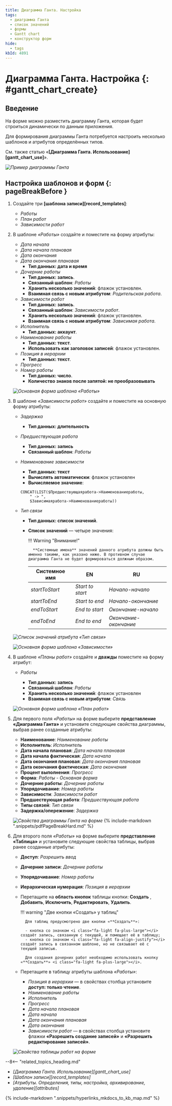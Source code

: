 ```yaml
---
title: Диаграмма Ганта. Настройка
tags:
  - диаграмма Ганта
  - список значений
  - формы
  - Gantt chart
  - конструктор форм
hide:
  - tags
kbId: 4891
---
```


# Диаграмма Ганта. Настройка {: #gantt_chart_create}

## Введение

На форме можно разместить диаграмму Ганта, которая будет строиться динамически по данным приложения.

Для формирования диаграммы Ганта потребуется настроить несколько шаблонов и атрибутов определённых типов.

См. также статью «**[Диаграмма Ганта. Использование][gantt_chart_use]**».

_![Пример диаграммы Ганта](gantt_chart_example.png)_

## Настройка шаблонов и форм {: pageBreakBefore }

1. Создайте три **[шаблона записи][record_templates]**:

    - _Работы_
    - _План работ_
    - _Зависимости работ_

2. В шаблоне _«Работы»_ создайте и поместите на форму атрибуты:

    - _Дата начала_
    - _Дата начала плановая_
    - _Дата окончания_
    - _Дата окончания плановая_
        - **Тип данных: дата и время**
    - _Дочерние работы_
        - **Тип данных: запись**.
        - **Связанный шаблон**: _Работы_
        - **Хранить несколько значений**: флажок установлен.
        - **Взаимная связь с новым атрибутом**: _Родительская работа_.
    - _Зависимости работ_
        - **Тип данных: запись**.
        - **Связанный шаблон**: _Зависимости работ_.
        - **Хранить несколько значений**: флажок установлен.
        - **Взаимная связь с новым атрибутом**: _Зависимая работа_.
    - _Исполнитель_
        - **Тип данных: аккаунт**.
    - _Наименование работы_
        - **Тип данных: текст**.
        - **Использовать как заголовок записей**: флажок установлен.
    - _Позиция в иерархии_
        - **Тип данных: текст**.
    - _Прогресс_
    - _Номер работы_
        - **Тип данных: число**.
        - **Количество знаков после запятой: не преобразовывать**

    _![Основная форма шаблона «Работы»](img/creating_gantt_chart_work_template_form.png)_

3. В шаблоне _«Зависимости работ»_ создайте и поместите на основную форму атрибуты:

    - _Задержка_
         - **Тип данных: длительность**
    - _Предшествующая работа_
        - **Тип данных: запись**
        - **Связанный шаблон**: _Работы_
    - _Наименование зависимости_
        - **Тип данных: текст**
        - **Вычислять автоматически**: флажок установлен
        - **Вычисляемое значение**:

        ```mysql
        CONCAT(LIST($Предшествующаяработа->Наименованиеработы,
            " -> ",
            $Зависимаяработа->Наименованиеработы))
        ```

    - _Тип связи_
        - **Тип данных: список значений**.
        - **Список значений** — четыре значения:

            !!! Warning "Внимание!"

                **Системные имена** значений данного атрибута должны быть именно такими, как указано ниже. В противном случае диаграмма Ганта не будет формироваться должным образом.

            | Системное имя  | EN               | RU                    |
            | -------------- | ---------------- | --------------------- |
            | _startToStart_ | _Start to start_ | _Начало-начало_       |
            | _startToEnd_   | _Start to end_   | _Начало-окончание_    |
            | _endToStart_   | _End to start_   | _Окончание-начало_    |
            | _endToEnd_     | _End to end_     | _Окончание-окончание_ |

    _![Список значений атрибута «Тип связи»](img/creating_gantt_chart_link_type_value_list.png)_

    _![Основная форма шаблона «Зависимости»](img/creating_gantt_chart_work_dependency.png)_

4. В шаблоне _«Планы работ»_ создайте и **дважды** поместите на форму атрибут:

    - _Работы_

        - **Тип данных: запись**
        - **Связанный шаблон**: _Работы_
        - **Хранить несколько значений**: флажок установлен
        - **Взаимная связь с новым атрибутом**: _Связь_

    _![Основная форма шаблона «План работ»](img/creating_gantt_chart_work_plan_form.png)_

5. Для первого поля _«Работы»_ на форме выберите **представление «Диаграмма Ганта»** и установите следующие свойства диаграммы, выбрав ранее созданные атрибуты:

    - **Наименование**: _Наименование работы_
    - **Исполнитель**: _Исполнитель_
    - **Дата начала плановая**: _Дата начала плановая_
    - **Дата начала фактическая**: _Дата начала_
    - **Дата окончания плановая**: _Дата окончания плановая_
    - **Дата окончания фактическая**: _Дата окончания_
    - **Процент выполнения**: _Прогресс_
    - **Форма**: _Работы - Основная форма_
    - **Дочерние работы**: _Дочерние работы_
    - **Упорядочивание**: _Номер работы_
    - **Зависимости**: _Зависимости работ_
    - **Предшествующая работа**: _Предшествующая работа_
    - **Типы связей**: _Тип связи_
    - **Задержка/опережение**: _Задержка_

    _![Свойства диаграммы Ганта на форме](img/creating_gantt_chart_properties.png)_
    {% include-markdown ".snippets/pdfPageBreakHard.md" %}

6. Для второго поля _«Работы»_ на форме выберите **представление «Таблица»** и установите следующие свойства таблицы, выбрав ранее созданные атрибуты:

    - **Доступ**: _Разрешить ввод_
    - **Дочерние записи**: _Дочерние работы_
    - **Упорядочивание**: _Номер работы_
    - **Иерархическая нумерация**: _Позиция в иерархии_
    - Перетащите на **область кнопок** таблицы кнопки: **Создать** <i class="fa-light fa-plus-large"></i>, **Добавить**, **Исключить**, **Редактировать**, **Удалить**.

        !!! warning "Две кнопки «Создать» у таблиц"

            Для таблиц предусмотрено две кнопки «**Создать**»:

            - кнопка со значком <i class="fa-light fa-plus-large"></i> создаёт запись, связанную с текущей, и помещает её в таблицу;
            - кнопка со значком <i class="fa-light fa-align-justify"></i> создаёт запись в связанном шаблоне, но не связывает её с текущей записью.

            Для создания дочерних работ необходимо использовать кнопку «**Создать**» <i class="fa-light fa-plus-large"></i>.

    - Перетащите в таблицу атрибуты шаблона _«Работы»_:

        - _Позиция в иерархии_ — в свойствах столбца установите **доступ: только чтение**.
        - _Наименование работы_
        - _Исполнитель_
        - _Прогресс_
        - _Дата начала плановая_
        - _Дата начала_
        - _Дата окончания плановая_
        - _Дата окончания_
        - _Зависимости работ_ — в свойствах столбца установите флажки **«Разрешить создание записей»** и **«Разрешить редактирование записей»**.

    _![Свойства таблицы работ на форме](img/creating_gantt_chart_table_properties.png)_

<div class="relatedTopics" markdown="block">

--8<-- "related_topics_heading.md"

- _[Диаграмма Ганта. Использование][gantt_chart_use]_
- _[Шаблон записи][record_templates]_
- _[Атрибуты. Определения, типы, настройка, архивирование, удаление][attributes]_

</div>

{% include-markdown ".snippets/hyperlinks_mkdocs_to_kb_map.md" %}
